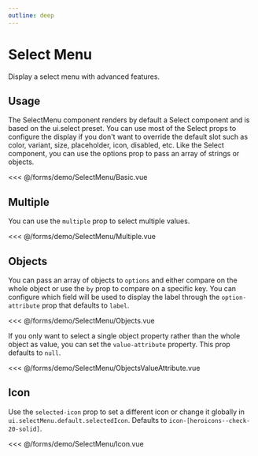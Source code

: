 ```yaml
---
outline: deep
---
```


<script setup>
import Basic from './demo/SelectMenu/Basic.vue';
import Multiple from './demo/SelectMenu/Multiple.vue';
import Objects from './demo/SelectMenu/Objects.vue';
import ObjectsValueAttribute from './demo/SelectMenu/ObjectsValueAttribute.vue';
import Icon from './demo/SelectMenu/Icon.vue';
</script>

# Select Menu

Display a select menu with advanced features.

## Usage

The SelectMenu component renders by default a Select component and is based on the ui.select preset. You can use most of
the Select props to configure the display if you don't want to override the default slot such as color, variant, size,
placeholder, icon, disabled, etc.
Like the Select component, you can use the options prop to pass an array of strings or objects.

<DemoContainer>
  <Basic/>
</DemoContainer>

<<< @/forms/demo/SelectMenu/Basic.vue

## Multiple

You can use the ``multiple`` prop to select multiple values.

<DemoContainer>
  <Multiple />
</DemoContainer>

<<< @/forms/demo/SelectMenu/Multiple.vue

## Objects

You can pass an array of objects to ``options`` and either compare on the whole object or use the ``by`` prop to compare
on a
specific key. You can configure which field will be used to display the label through the ``option-attribute`` prop that
defaults to ``label``.

<DemoContainer>
  <Objects />
</DemoContainer>

<<< @/forms/demo/SelectMenu/Objects.vue

If you only want to select a single object property rather than the whole object as value, you can set the
`value-attribute` property. This prop defaults to `null`.

<DemoContainer>
  <ObjectsValueAttribute />
</DemoContainer>

<<< @/forms/demo/SelectMenu/ObjectsValueAttribute.vue

## Icon

Use the `selected-icon` prop to set a different icon or change it globally in `ui.selectMenu.default.selectedIcon`. Defaults to `icon-[heroicons--check-20-solid]`.

<DemoContainer>
  <Icon />
</DemoContainer>

<<< @/forms/demo/SelectMenu/Icon.vue